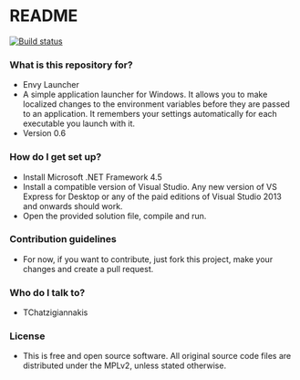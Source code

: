# README #

[![Build status](https://ci.appveyor.com/api/projects/status/1dfbc3qsjponii7l)](https://ci.appveyor.com/project/TChatzigiannakis/envylauncher)

### What is this repository for? ###

* Envy Launcher
* A simple application launcher for Windows. It allows you to make localized changes to the environment variables before they are passed to an application. It remembers your settings automatically for each executable you launch with it.
* Version 0.6

### How do I get set up? ###

* Install Microsoft .NET Framework 4.5
* Install a compatible version of Visual Studio. Any new version of VS Express for Desktop or any of the paid editions of Visual Studio 2013 and onwards should work.
* Open the provided solution file, compile and run.

### Contribution guidelines ###

* For now, if you want to contribute, just fork this project, make your changes and create a pull request.

### Who do I talk to? ###

* TChatzigiannakis

### License ###

* This is free and open source software. All original source code files are distributed under the MPLv2, unless stated otherwise.
